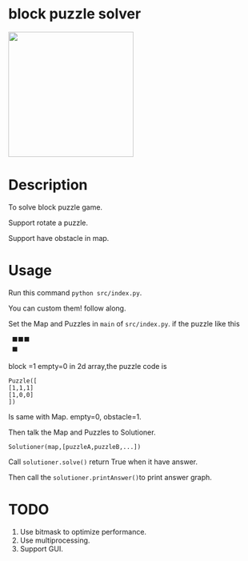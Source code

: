 # block puzzle solver
<!-- ![image](https://user-images.githubusercontent.com/30949254/216652270-a97a00b9-d0e9-4c94-a238-294fc9a4a00d.png){: width="50%"} -->
<img src="https://user-images.githubusercontent.com/30949254/216652270-a97a00b9-d0e9-4c94-a238-294fc9a4a00d.png" width="250" height="250">

# Description
To solve block puzzle game.

Support rotate a puzzle.

Support have obstacle in map.

# Usage

Run this command `python src/index.py`.

You can custom them! follow along.

Set the Map and Puzzles in  `main` of `src/index.py`.
if the puzzle like this
```
 ⬛⬛⬛
 ⬛
```
block =1 empty=0 in 2d array,the puzzle code is
```
Puzzle([
[1,1,1]
[1,0,0]
])
```

Is same with Map. empty=0, obstacle=1.

Then talk the Map and Puzzles to Solutioner.
```
Solutioner(map,[puzzleA,puzzleB,...])
```
Call `solutioner.solve()` return True when it have answer.

Then call the `solutioner.printAnswer()`to print answer graph.

# TODO
1. Use bitmask to optimize performance.
2. Use multiprocessing.
3. Support GUI.